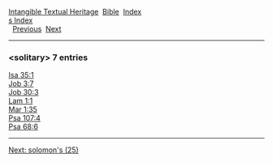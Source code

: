 [Intangible Textual Heritage](../../index)  [Bible](../index) 
[Index](index)   
[s Index](_s_)  
  [Previous](c10667)  [Next](c10669) 

------------------------------------------------------------------------

### &lt;solitary&gt; 7 entries

[Isa 35:1](../kjv/isa035.htm#001)  
[Job 3:7](../kjv/job003.htm#007)  
[Job 30:3](../kjv/job030.htm#003)  
[Lam 1:1](../kjv/lam001.htm#001)  
[Mar 1:35](../kjv/mar001.htm#035)  
[Psa 107:4](../kjv/psa107.htm#004)  
[Psa 68:6](../kjv/psa068.htm#006)  

------------------------------------------------------------------------

[Next: solomon's (25)](c10669)
